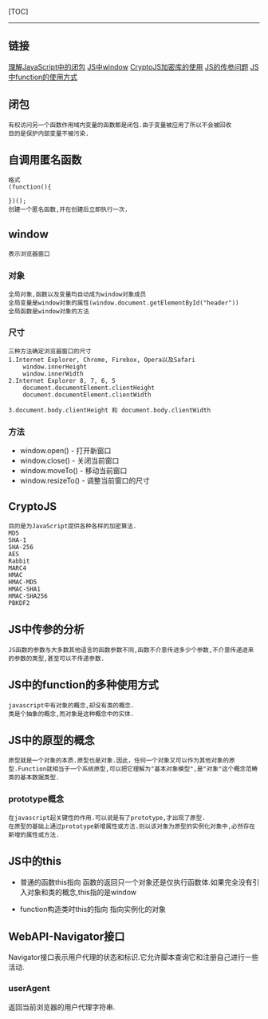 [TOC]

---
## 链接
[理解JavaScript中的闭包](https://www.cnblogs.com/cboyce/p/6003269.html)
[JS中window](http://www.w3school.com.cn/js/js_window.asp)
[CryptoJS加密库的使用](http://blog.csdn.net/wangcunhuazi/article/details/41491995)
[JS的传参问题](http://www.jb51.net/article/89297.htm)
[JS中function的使用方式](https://www.cnblogs.com/pizitai/p/6427433.html)

## 闭包
	有权访问另一个函数作用域内变量的函数都是闭包.由于变量被应用了所以不会被回收
	目的是保护内部变量不被污染.

## 自调用匿名函数
	格式
	(function(){

	})();
	创建一个匿名函数,并在创建后立即执行一次.

## window
	表示浏览器窗口
### 对象
	全局对象,函数以及变量均自动成为window对象成员
	全局变量是window对象的属性(window.document.getElementById("header"))
	全局函数是window对象的方法

### 尺寸
	三种方法确定浏览器窗口的尺寸
	1.Internet Explorer, Chrome, Firebox, Opera以及Safari
		window.innerHeight
		window.innerWidth
	2.Internet Explorer 8, 7, 6, 5
		document.documentElement.clientHeight
		document.documentElement.clientWidth

	3.document.body.clientHeight 和 document.body.clientWidth

### 方法
- window.open()  - 打开新窗口
- window.close() - 关闭当前窗口
- window.moveTo() - 移动当前窗口
- window.resizeTo() - 调整当前窗口的尺寸

## CryptoJS
	目的是为JavaScript提供各种各样的加密算法.
	MD5
	SHA-1
	SHA-256
	AES
	Rabbit
	MARC4
	HMAC
	HMAC-MD5
	HMAC-SHA1
	HMAC-SHA256
	PBKDF2


## JS中传参的分析
	JS函数的参数与大多数其他语言的函数参数不同,函数不介意传进多少个参数,不介意传递进来的参数的类型,甚至可以不传递参数.

## JS中的function的多种使用方式
	javascript中有对象的概念,却没有类的概念.
	类是个抽象的概念,而对象是这种概念中的实体.

## JS中的原型的概念
	原型就是一个对象的本质.原型也是对象.因此，任何一个对象又可以作为其他对象的原型.Function就相当于一个系统原型,可以把它理解为"基本对象模型",是"对象"这个概念范畴类的基本数据类型.

### prototype概念
	在javascript起关键性的作用.可以说是有了prototype,才出现了原型.
	在原型的基础上通过prototype新增属性或方法.则以该对象为原型的实例化对象中,必然存在新增的属性或方法.

## JS中的this
- 普通的函数this指向
	函数的返回只一个对象还是仅执行函数体.如果完全没有引入对象和类的概念,this指的是window

- function构造类时this的指向
	指向实例化的对象

## WebAPI-Navigator接口
Navigator接口表示用户代理的状态和标识.它允许脚本查询它和注册自己进行一些活动.

### userAgent
返回当前浏览器的用户代理字符串.